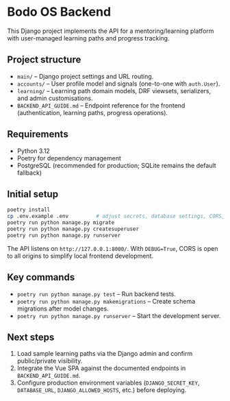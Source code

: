 # Bodo OS Backend

This Django project implements the API for a mentoring/learning platform with user-managed learning paths and progress tracking.

## Project structure

- `main/` – Django project settings and URL routing.
- `accounts/` – User profile model and signals (one-to-one with `auth.User`).
- `learning/` – Learning path domain models, DRF viewsets, serializers, and admin customisations.
- `BACKEND_API_GUIDE.md` – Endpoint reference for the frontend (authentication, learning paths, progress operations).

## Requirements

- Python 3.12
- Poetry for dependency management
- PostgreSQL (recommended for production; SQLite remains the default fallback)

## Initial setup

```bash
poetry install
cp .env.example .env         # adjust secrets, database settings, CORS, etc.
poetry run python manage.py migrate
poetry run python manage.py createsuperuser
poetry run python manage.py runserver
```

The API listens on `http://127.0.0.1:8000/`. With `DEBUG=True`, CORS is open to all origins to simplify local frontend development.

## Key commands

- `poetry run python manage.py test` – Run backend tests.
- `poetry run python manage.py makemigrations` – Create schema migrations after model changes.
- `poetry run python manage.py runserver` – Start the development server.

## Next steps

1. Load sample learning paths via the Django admin and confirm public/private visibility.
2. Integrate the Vue SPA against the documented endpoints in `BACKEND_API_GUIDE.md`.
3. Configure production environment variables (`DJANGO_SECRET_KEY`, `DATABASE_URL`, `DJANGO_ALLOWED_HOSTS`, etc.) before deploying.
